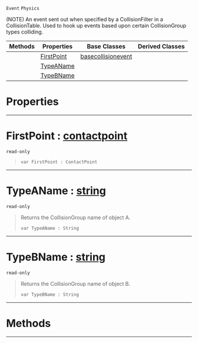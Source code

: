  `Event` `Physics`



(NOTE) An event sent out when specified by a CollisionFilter in a CollisionTable. Used to hook up events based upon certain CollisionGroup types colliding.

|Methods|Properties|Base Classes|Derived Classes|
|---|---|---|---|
| |[FirstPoint](collisiongroupevent.md#firstpoint-zilch-engine-d)|[basecollisionevent](basecollisionevent.md)| |
| |[TypeAName](collisiongroupevent.md#typeaname-zilch-engine-do)| | |
| |[TypeBName](collisiongroupevent.md#typebname-zilch-engine-do)| | |


 #  Properties


---  
 #  FirstPoint : [contactpoint](contactpoint.md)

 `read-only`

> 
> ```TS:Nada
> var FirstPoint : ContactPoint


---  
 #  TypeAName : [string](../nada_base_types/string.md)

 `read-only`

> Returns the CollisionGroup name of object A.
> ```TS:Nada
> var TypeAName : String


---  
 #  TypeBName : [string](../nada_base_types/string.md)

 `read-only`

> Returns the CollisionGroup name of object B.
> ```TS:Nada
> var TypeBName : String


---  
 #  Methods


---  
 

 